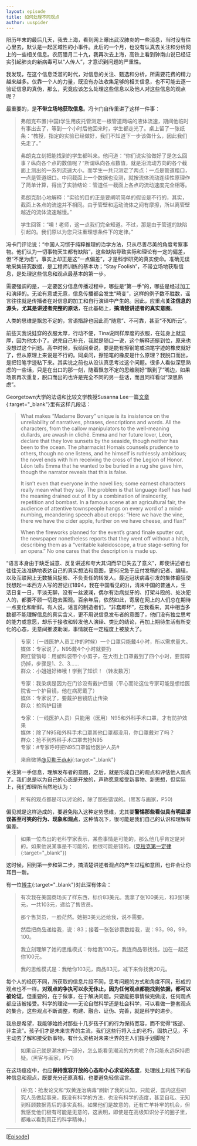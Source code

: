 ```yaml
---
layout: episode
title: 如何处理不同观点
author: uuspider
---
```


阳历年末的最后几天，我去上海，看到网上曝出武汉肺炎的一些消息，当时没有往心里去，默认是一起区域性的小事件。此后的一个月，也没有认真去关注和分析网上的一些相关信息。农历腊月二十九，我再次去上海，高铁上看到钟南山说已经证实引起肺炎的新病毒可以“人传人”，才意识到问题的严重性。

我发现，在这个信息泛滥的时代，对信息的关注、甄选和分析，所需要花费的精力越来越多。仅靠一个人的力量，既没有办法收集足够的相关信息，也不可能去逐一验证信息的真伪，那么，究竟应该怎么处理这些信息以及他人对这些信息的观点呢？

最重要的，是**不带立场地获取信息**。冯卡门自传里讲了这样一件事：

>弗朗克布置(中国)学生用皮托管测定一根管道两端的液体流速，期间他临时有事出去了，等到一个小时后他回来时，学生都走光了。桌上留了一张纸条：“教授，指定的实验已经做好，我们不知道下一步该做什么，因此我们先走了。”
>
>弗朗克立刻把能找到的学生都叫来。他问道：“你们说实验做好了是怎么回事？纵向各个点的数值呢？”所谓纵向各点数值，就是沿流动方向的各个截面上测出的一系列流速大小。而学生一共只测定了两点：一点是管道粗口，一点是管道细口。中间截面上一个数据也没测，就按流体流动连续性原理作了简单计算，得出了实验结论：管道任一截面上各点的流动速度完全相等。
>
>弗朗克耐心地解释：“实验的目的正是要阐明简单的假设是不行的，其实，截面上各点的流速并不相同。由于管壁和运动流体之间有摩擦，所以离管壁越近的流体流速越慢。”
>
>学生回答：“噢！老师，这一点我们完全知道。不过，那是由于管道的缺陷引起的。我们原以为您只注重理想条件下的定律。”

冯卡门评论说：“中国人习惯于纯粹推理的治学方法，只从尽善尽美的角度考察事物。他们认为一切事物天生都有缺陷”，这些缺陷导致实际和理论有一定的偏差，但“不足为虑”。事实上却正是这“一点偏差”，才是科学研究的真实使命。准确无误地采集研究数据，是工程师训练的基本功；“Stay Foolish”，不带立场地获取信息，是处理这些信息和观点最基本的第一步。

需要强调的是，一定要区分信息传播过程中，哪些是“第一手”的，哪些是经过加工和演绎的。无论有意或无意，信息传播都会发生“畸变”，这样的例子数不胜数，谣言往往就是传播者在对信息的加工和自行演绎中产生的。因此，应重点**关注信息的源头，尤其是讲述者完整的原话**，在此基础上，**搞清楚讲述者的真实意图**。

人类的思维是飘忽不定的，言语措辞也因此而“随意”、不可靠，甚至“不知所云”。

前些天我说娃穿的衣服太厚，行动不便，Tina说同样厚度的衣服，在娃身上就显厚，因为他太小了。说完自己补充，我就是随口一说，这个解释还挺到位，原来也没想过这个问题。高中时候，我给同桌说，要是能有擦钢笔或油笔字迹的橡皮就好了，但从原理上来说是不行的。同桌问，擦铅笔的橡皮是什么原理？我脱口而出，是把铅笔字迹粘下来。其实说之前也从没认真思考过这个问题。很多人看似深思熟虑的一些话，只是在出口的那一刻，随着飘忽不定的思维刚好“飘到了”嘴边，如果场景再次重复，脱口而出的也许是完全不同的另一些话，而且同样看似“深思熟虑”。

Georgetown大学的法语和比较文学教授Susanna Lee一篇[文章][ref01]{:target="_blank"}里有这样几段话：

>What makes “Madame Bovary” unique is its insistence on the unreliability of narratives, phrases, descriptions and words. All the characters, from the callow manipulators to the well-meaning dullards, are awash in cliché. Emma and her future lover, Léon, declare that they love sunsets by the seaside, though neither has been to the ocean. The pharmacist Homais counsels prudence to others, though no one listens, and he himself is ruthlessly ambitious; the novel ends with him receiving the cross of the Legion of Honor. Léon tells Emma that he wanted to be buried in a rug she gave him, though the narrator reveals that this is false.
>
>It isn’t even that everyone in the novel lies; some earnest characters really mean what they say. The problem is that language itself has had the meaning drained out of it by a combination of insincerity, repetition and bombast. In a famous scene at an agricultural fair, the audience of attentive townspeople hangs on every word of a mind-numbing, meandering speech about crops: “Here we have the vine, there we have the cider apple, further on we have cheese, and flax!”
>
>When the fireworks planned for the event’s grand finale sputter out, the newspaper nonetheless reports that they went off without a hitch, describing them as a “veritable kaleidoscope, a true stage-setting for an opera.” No one cares that the description is made up.

“语言本身由于缺乏诚意、反复讲述和夸大其词而早已失去了意义”，即使讲述者也往往无法准确地表达自己的真实想法和意图，更何况急于应付发稿的记者、编辑，以及互联网上无数捕风捉影、不负责任的转发人。最近冠状病毒引发的集体癫狂使我想起一本西方人写的游记(《1894，我在中国看见的》)，清末中国的普通人，生活日复一日，平淡无聊，没有一丝波澜，偶尔有治病拔牙的、打架斗殴的、处决犯人的，都要不顾一切跑去围观。百余年后，依然如此，寄居在网上的人们总在期待一点变化和新鲜。有人说，谣言的制造者们，“非蠢即坏”，在我看来，其中相当多数都不能理解信息的真实含义，更不用说信息发布者的意图了，他们没有独立思考的能力或意愿，却乐于接收和转发他人演绎、类比的结论，再加上期待生活有所变化的心态，无意间推波助澜，事情就在一定程度上被放大了。

>专家：（一线医护人员工作的时候）一个口罩只能戴4小时，所以需求量大。  
>媒体：专家说了，N95戴4个小时就要扔  
>网红营销号：用塑料袋带个小剪子，在大街上口罩戴到了四个小时，要剪碎扔掉，步骤是1、2、3……  
>群众：小姐姐好棒哦！学到了知识！（转发数万）  
>
>专家：我染病是因为在门诊没有戴护目镜（平心而论这位专家可能是想给医院省一个护目镜，他在病房戴了）  
>媒体：专家说了，要戴护目镜防止传染  
>群众：抢购护目镜  
>
>专家：（一线医护人员）只能用（医用）N95和外科手术口罩，才有防护效果  
>媒体：除了N95和外科手术口罩其他口罩都没用，你口罩戴对了吗？  
>群众：抢不到外科手术口罩去抢N95  
>专家：#专家呼吁把N95口罩留给医护人员#  
>
>来自微博[@贝勒王duki][ref02]{:target="_blank"}

关注第一手信息，理解发布者的意图，之后，就是形成自己的观点和评估他人观点了。我们总是以为自己的心态是开放的，声称愿意接受新事物、新思想，但实际上，我们却理所当然地认为：

>所有的观点都是可以讨论的，除了那些错误的。(黑客与画家，P50)

偏见就是这样造成的，要避免陷入这种定势思维，尤其要**警惕那些看似具有明显谬误甚至可笑的行为、现象和观点**，这种情况下，很可能是我们自己的认识和理解有偏差。

>如果一位杰出的老科学家表示，某些事情是可能的，那么他几乎肯定是对的。如果他说某事是不可能的，他很可能是错的。([克拉克第一定律][ref03]{:target="_blank"})

这时候，回到第一步和第二步，搞清楚讲述者观点的产生过程和意图，也许会让你耳目一新。

有一位[博主][ref04]{:target="_blank"}对此深有体会：

>有次我在美国商场买了样东西，标价83美元。我拿了张100美元，和3张1美元，一共103元，递给了售货员。
>
>那个售货员，一脸茫然。她把3美元还给我，说不需要。
>
>然后把商品递给我，说：83；接着一张张钞票数给我，说：93，98，99，100。
>
>我立刻理解了她的思维模式：你给我100元，我连商品带找钱，加在一起还你100元。
>
>我的思维模式是：我给你103元，商品83元，减下来你找我20元。

每个人的经历不同，所获取的信息片段不同，思考问题的方式和角度不同，形成的观点也不一样。**对观点的争执可以永无休止，因为任何观点都能找到依据，都可以被论证**，但重要的，在于做事，在于解决问题。只要能把事情做完做成，任何观点都应该被接受。科学的理论——无论自然科学还是社会科学，可以看做一整套观点的集合，这些观点不断调整，构建、融合、证伪、完善，就是科学的进步。

我总是希望，我能够始终对那些十几岁孩子们的行为保持宽容，而不觉得“叛逆、非主流”。孩子们才是未来世界的主流，我们这些行将入土的老朽，固执己见，不主动去了解和接受新事物，有什么资格对未来世界的主人们指手划脚呢？

>如果自己就是潮水的一部分，怎么能看见潮流的方向呢？你只能永远保持质疑。(黑客与画家，P51)

在这场瘟疫中，也应**保持宽容开放的心态和小心求证的态度**，处理线上和线下的各种信息和观点，既要充分还原真相，也要避免轻信谣言。

>(补充：抢发论文和“双黄连治病毒”刷新了我的认知，只能说，国内这些研究人员做起事来，既没有科学的方法，也没有科学的态度，甚至自私、无知到枉顾数据背后的事实真相。如果他们是故意的，还有亡羊补牢的机会，但我感觉他们极有可能是无意的，这表明，即使是在高级知识分子的圈子里，都难以看到真正的科学精神。)

***

[[Episode][episode]]

[episode]:http://about.uuspider.com/2019/06/02/episodeindex.html
[ref01]:https://theconversation.com/were-living-in-the-bizarre-world-that-flaubert-envisioned-129211 "We're living in the bizarre world that Flaubert envisioned"
[ref02]:https://weibointl.api.weibo.cn/share/118509860.html
[ref03]:http://www.ruanyifeng.com/blog/2019/01/weekly-issue-39.html
[ref04]:http://www.xiaoc.cc/2019/08/26/1583/
